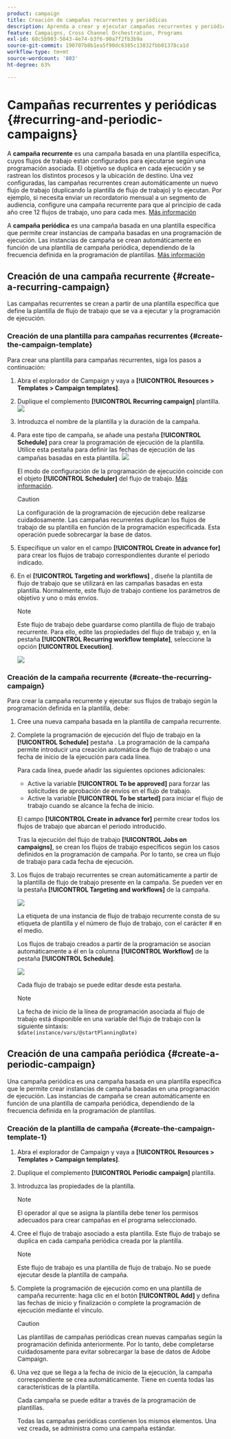 ```yaml
---
product: campaign
title: Creación de campañas recurrentes y periódicas
description: Aprenda a crear y ejecutar campañas recurrentes y periódicas
feature: Campaigns, Cross Channel Orchestration, Programs
exl-id: 68c5b903-5043-4e74-b3f6-90a7f2fb3b9a
source-git-commit: 190707b8b1ea5f90dc6385c13832fbb01378ca1d
workflow-type: tm+mt
source-wordcount: '803'
ht-degree: 63%

---
```


# Campañas recurrentes y periódicas {#recurring-and-periodic-campaigns}

A **campaña recurrente** es una campaña basada en una plantilla específica, cuyos flujos de trabajo están configurados para ejecutarse según una programación asociada. El objetivo se duplica en cada ejecución y se rastrean los distintos procesos y la ubicación de destino.  Una vez configuradas, las campañas recurrentes crean automáticamente un nuevo flujo de trabajo (duplicando la plantilla de flujo de trabajo) y lo ejecutan. Por ejemplo, si necesita enviar un recordatorio mensual a un segmento de audiencia, configure una campaña recurrente para que al principio de cada año cree 12 flujos de trabajo, uno para cada mes. [Más información](#create-a-recurring-campaign)

A **campaña periódica** es una campaña basada en una plantilla específica que permite crear instancias de campaña basadas en una programación de ejecución. Las instancias de campaña se crean automáticamente en función de una plantilla de campaña periódica, dependiendo de la frecuencia definida en la programación de plantillas. [Más información](#create-a-periodic-campaign)

## Creación de una campaña recurrente {#create-a-recurring-campaign}

Las campañas recurrentes se crean a partir de una plantilla específica que define la plantilla de flujo de trabajo que se va a ejecutar y la programación de ejecución.

### Creación de una plantilla para campañas recurrentes {#create-the-campaign-template}

Para crear una plantilla para campañas recurrentes, siga los pasos a continuación:

1. Abra el explorador de Campaign y vaya a **[!UICONTROL Resources > Templates > Campaign templates]**.
1. Duplique el complemento **[!UICONTROL Recurring campaign]** plantilla.
   ![](assets/recurring-campaign-duplicate.png)
1. Introduzca el nombre de la plantilla y la duración de la campaña.
1. Para este tipo de campaña, se añade una pestaña **[!UICONTROL Schedule]** para crear la programación de ejecución de la plantilla. Utilice esta pestaña para definir las fechas de ejecución de las campañas basadas en esta plantilla.
   ![](assets/recurring-campaign-schedule.png)

   El modo de configuración de la programación de ejecución coincide con el objeto **[!UICONTROL Scheduler]** del flujo de trabajo. [Más información](../workflow/scheduler.md).

   >[!CAUTION]
   >
   >La configuración de la programación de ejecución debe realizarse cuidadosamente. Las campañas recurrentes duplican los flujos de trabajo de su plantilla en función de la programación especificada. Esta operación puede sobrecargar la base de datos.

1. Especifique un valor en el campo **[!UICONTROL Create in advance for]** para crear los flujos de trabajo correspondientes durante el periodo indicado.
1. En el **[!UICONTROL Targeting and workflows]** , diseñe la plantilla de flujo de trabajo que se utilizará en las campañas basadas en esta plantilla. Normalmente, este flujo de trabajo contiene los parámetros de objetivo y uno o más envíos.

   >[!NOTE]
   >
   >Este flujo de trabajo debe guardarse como plantilla de flujo de trabajo recurrente. Para ello, edite las propiedades del flujo de trabajo y, en la pestaña **[!UICONTROL Recurring workflow template]**, seleccione la opción **[!UICONTROL Execution]**.

   ![](assets/recurring-campaign-wf-properties.png)

### Creación de la campaña recurrente {#create-the-recurring-campaign}

Para crear la campaña recurrente y ejecutar sus flujos de trabajo según la programación definida en la plantilla, debe:

1. Cree una nueva campaña basada en la plantilla de campaña recurrente.
1. Complete la programación de ejecución del flujo de trabajo en la **[!UICONTROL Schedule]** pestaña . La programación de la campaña permite introducir una creación automática de flujo de trabajo o una fecha de inicio de la ejecución para cada línea.

   Para cada línea, puede añadir las siguientes opciones adicionales:

   * Active la variable **[!UICONTROL To be approved]** para forzar las solicitudes de aprobación de envíos en el flujo de trabajo.
   * Active la variable **[!UICONTROL To be started]** para iniciar el flujo de trabajo cuando se alcance la fecha de inicio.

   El campo **[!UICONTROL Create in advance for]** permite crear todos los flujos de trabajo que abarcan el periodo introducido.

   Tras la ejecución del flujo de trabajo **[!UICONTROL Jobs on campaigns]**, se crean los flujos de trabajo específicos según los casos definidos en la programación de campaña. Por lo tanto, se crea un flujo de trabajo para cada fecha de ejecución.

1. Los flujos de trabajo recurrentes se crean automáticamente a partir de la plantilla de flujo de trabajo presente en la campaña. Se pueden ver en la pestaña **[!UICONTROL Targeting and workflows]** de la campaña.

   ![](assets/recurring-wf-created.png)

   La etiqueta de una instancia de flujo de trabajo recurrente consta de su etiqueta de plantilla y el número de flujo de trabajo, con el carácter # en el medio.

   Los flujos de trabajo creados a partir de la programación se asocian automáticamente a él en la columna **[!UICONTROL Workflow]** de la pestaña **[!UICONTROL Schedule]**.

   ![](assets/recurring-wf-schedule-executed.png)

   Cada flujo de trabajo se puede editar desde esta pestaña.

   >[!NOTE]
   >
   >La fecha de inicio de la línea de programación asociada al flujo de trabajo está disponible en una variable del flujo de trabajo con la siguiente sintaxis:\
   >`$date(instance/vars/@startPlanningDate)`

## Creación de una campaña periódica {#create-a-periodic-campaign}

Una campaña periódica es una campaña basada en una plantilla específica que le permite crear instancias de campaña basadas en una programación de ejecución. Las instancias de campaña se crean automáticamente en función de una plantilla de campaña periódica, dependiendo de la frecuencia definida en la programación de plantillas.

### Creación de la plantilla de campaña {#create-the-campaign-template-1}

1. Abra el explorador de Campaign y vaya a **[!UICONTROL Resources > Templates > Campaign templates]**.
1. Duplique el complemento **[!UICONTROL Periodic campaign]** plantilla.
1. Introduzca las propiedades de la plantilla.

   >[!NOTE]
   >
   >El operador al que se asigna la plantilla debe tener los permisos adecuados para crear campañas en el programa seleccionado.

1. Cree el flujo de trabajo asociado a esta plantilla. Este flujo de trabajo se duplica en cada campaña periódica creada por la plantilla.

   >[!NOTE]
   >
   >Este flujo de trabajo es una plantilla de flujo de trabajo. No se puede ejecutar desde la plantilla de campaña.

1. Complete la programación de ejecución como en una plantilla de campaña recurrente: haga clic en el botón **[!UICONTROL Add]** y defina las fechas de inicio y finalización o complete la programación de ejecución mediante el vínculo.

   >[!CAUTION]
   >
   >Las plantillas de campañas periódicas crean nuevas campañas según la programación definida anteriormente. Por lo tanto, debe completarse cuidadosamente para evitar sobrecargar la base de datos de Adobe Campaign.

1. Una vez que se llega a la fecha de inicio de la ejecución, la campaña correspondiente se crea automáticamente. Tiene en cuenta todas las características de la plantilla.

   Cada campaña se puede editar a través de la programación de plantillas.

   Todas las campañas periódicas contienen los mismos elementos. Una vez creada, se administra como una campaña estándar.
